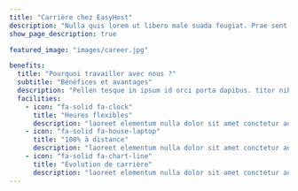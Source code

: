 ```yaml
---
title: "Carrière chez EasyHost"
description: "Nulla quis lorem ut libero male suada feugiat. Prae sent massa, convallis a pellent esque nec, egestas non nisi."
show_page_description: true

featured_image: "images/career.jpg"

benefits:
  title: "Pourquoi travailler avec nous ?"
  subtitle: "Bénéfices et avantages"
  description: "Pellen tesque in ipsum id orci porta dapibus. titor nibh. Vivamus accumsan tincidunt. Vestibulum ac diam sit amet quam vehicula elementum"
  facilities:
    - icon: "fa-solid fa-clock"
      title: "Heures flexibles"
      description: "laoreet elementum nulla dolor sit amet conctetur adipiscing elit aluam lorem amet eget netus dictum odio"
    - icon: "fa-solid fa-house-laptop"
      title: "100% à distance"
      description: "laoreet elementum nulla dolor sit amet conctetur adipiscing elit aluam lorem amet eget netus dictum odio"
    - icon: "fa-solid fa-chart-line"
      title: "Évolution de carrière"
      description: "laoreet elementum nulla dolor sit amet conctetur adipiscing elit aluam lorem amet eget netus dictum odio"
---
```

